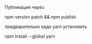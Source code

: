 Публикация через

npm version patch && npm publish

предварительно надо yarn установить

npm install --global yarn
